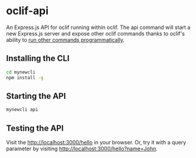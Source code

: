 # oclif-api

An Express.js API for oclif running within oclif. The api command will start a new Express.js server and expose other oclif commands thanks to oclif's ability to [run other commands programmatically](https://oclif.io/docs/running_programmatically).

## Installing the CLI

```sh
cd mynewcli
npm install -g
```

## Starting the API

```sh
mynewcli api
```

## Testing the API

Visit the [http://localhost:3000/hello](http://localhost:3000/hello) in your browser. Or, try it with a query parameter by visiting [http://localhost:3000/hello?name=John](http://localhost:3000/hello?name=John).
